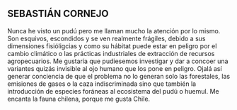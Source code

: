 ## SEBASTIÁN CORNEJO

Nunca he visto un pudú pero me llaman mucho la atención por lo mismo. Son esquivos, escondidos y se ven realmente frágiles, debido a sus dimensiones fisióligcias y como su hábitat puede estar en peligro por el cambio climático o las prácticas industriales de extracción de recursos agropecuarios.
Me gustaría que pudiesemos investigar y dar a concoer una variantes quizás invisible al ojo humano que los pone en peligro. Ojalá así generar conciencia de que el problema no lo generan solo las forestales, las emisiones de gases o la caza indiscriminada sino que también la introducción de especies foráneas al ecosistema del pudú o huemul.
Me encanta la fauna chilena, porque me gusta Chile.
